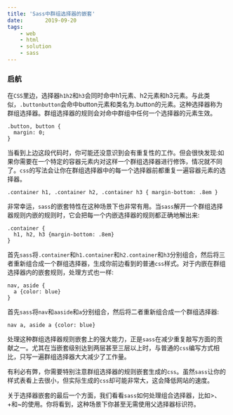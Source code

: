 ```yaml
---
title: 'Sass中群组选择器的嵌套'
date:       2019-09-20
tags:
	- web
	- html
	- solution
	- sass
---
```


### 启航
<div class="content-bg">
<div class="content-intro view-box "><p></p><p>在<code>CSS</code>里边，选择器<code>h1</code><code>h2</code>和<code>h3</code>会同时命中h1元素、h2元素和h3元素。与此类似，<code>.button</code><code>button</code>会命中button元素和类名为.button的元素。这种选择器称为群组选择器。群组选择器的规则会对命中群组中任何一个选择器的元素生效。</p><pre><a class="code-copy right0" title="复制到剪切板"><i class="icon-copy"></i></a><code class="hljs css"><span><span class="hljs-selector-class">.button</span></span>, <span><span class="hljs-selector-tag">button</span></span> <span>{
  <span><span><span class="hljs-attribute">margin</span></span>:<span> <span><span class="hljs-number">0</span></span></span></span>;
<span>}</span></span></code></pre><p>当看到上边这段代码时，你可能还没意识到会有重复性的工作。但会很快发现:如果你需要在一个特定的容器元素内对这样一个群组选择器进行修饰，情况就不同了。<code>css</code>的写法会让你在群组选择器中的每一个选择器前都重复一遍容器元素的选择器。</p><pre><a class="code-copy right0" title="复制到剪切板"><i class="icon-copy"></i></a><code class="hljs css"><span><span class="hljs-selector-class">.container</span></span> <span><span class="hljs-selector-tag">h1</span></span>, <span><span class="hljs-selector-class">.container</span></span> <span><span class="hljs-selector-tag">h2</span></span>, <span><span class="hljs-selector-class">.container</span></span> <span><span class="hljs-selector-tag">h3</span></span> <span>{ <span><span><span class="hljs-attribute">margin-bottom</span></span>:<span> .<span><span class="hljs-number">8em</span></span> </span></span></span>}</code></pre><p>非常幸运，<code>sass</code>的嵌套特性在这种场景下也非常有用。当<code>sass</code>解开一个群组选择器规则内嵌的规则时，它会把每一个内嵌选择器的规则都正确地解出来:</p><pre><a class="code-copy right0" title="复制到剪切板"><i class="icon-copy"></i></a><code class="hljs"><span>.container</span> {
  <span>h1</span>, <span>h2</span>, <span>h3</span> {<span>margin-bottom</span><span>: .<span>8em</span>}
}</span></code></pre><p>首先<code>sass</code>将<code>.container</code>和<code>h1</code><code>.container</code>和<code>h2</code><code>.container</code>和<code>h3</code>分别组合，然后将三者重新组合成一个群组选择器，生成你前边看到的普通<code>css</code>样式。对于内嵌在群组选择器内的嵌套规则，处理方式也一样:</p><pre><a class="code-copy right0" title="复制到剪切板"><i class="icon-copy"></i></a><code class="hljs"><span>nav</span>, <span>aside</span> {
  <span>a</span> {<span>color</span><span>: blue}
}</span></code></pre><p>首先<code>sass</code>将<code>nav</code>和<code>a</code><code>aside</code>和<code>a</code>分别组合，然后将二者重新组合成一个群组选择器:</p><pre><a class="code-copy right0" title="复制到剪切板"><i class="icon-copy"></i></a><code class="hljs css"><span><span class="hljs-selector-tag">nav</span></span> <span><span class="hljs-selector-tag">a</span></span>, <span><span class="hljs-selector-tag">aside</span></span> <span><span class="hljs-selector-tag">a</span></span> <span>{<span><span><span class="hljs-attribute">color</span></span>:<span> blue</span></span></span>}</code></pre><p>处理这种群组选择器规则嵌套上的强大能力，正是<code>sass</code>在减少重复敲写方面的贡献之一。尤其在当嵌套级别达到两层甚至三层以上时，与普通的<code>css</code>编写方式相比，只写一遍群组选择器大大减少了工作量。</p><p>有利必有弊，你需要特别注意群组选择器的规则嵌套生成的<code>css</code>。虽然<code>sass</code>让你的样式表看上去很小，但实际生成的<code>css</code>却可能非常大，这会降低网站的速度。</p><p>关于选择器嵌套的最后一个方面，我们看看<code>sass</code>如何处理组合选择器，比如&gt;、+和~的使用。你将看到，这种场景下你甚至无需使用父选择器标识符。</p></div>
<div style="clear:both"></div>
</div>